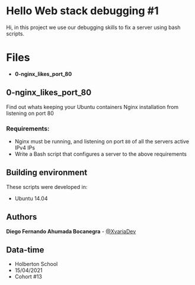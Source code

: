 # Hello Web stack debugging #1

Hi, in this project we use our debugging skills to fix a server using bash scripts.


# Files
- **0-nginx_likes_port_80**

## 0-nginx_likes_port_80

Find out whats keeping your Ubuntu containers Nginx installation from listening on port 80

### Requirements:

-   Nginx must be running, and listening on port `80` of all the servers active IPv4 IPs
-   Write a Bash script that configures a server to the above requirements

## Building environment

These scripts were developed in:

-   Ubuntu 14.04

## Authors
**Diego Fernando Ahumada Bocanegra** - [@XvariaDev](https://twitter.com/XvariaDev)

## Data-time
-   Holberton School
-   15/04/2021
-   Cohort #13